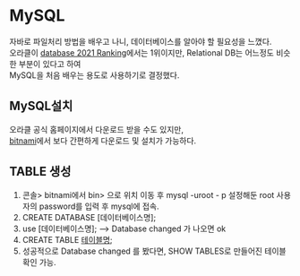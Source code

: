 # MySQL
자바로 파일처리 방법을 배우고 나니, 데이터베이스를 알아야 할 필요성을 느꼈다.   
오라클이 [database 2021 Ranking](https://db-engines.com/en/ranking)에서는 1위이지만, Relational DB는 어느정도 비슷한 부분이 있다고 하여   
MySQL을 처음 배우는 용도로 사용하기로 결정했다. 

## MySQL설치
오라클 공식 홈페이지에서 다운로드 받을 수도 있지만,    
[bitnami](https://bitnami.com/stack/wamp)에서 보다 간편하게 다운로드 및 설치가 가능하다.

## TABLE 생성
1. 콘솔> bitnami에서 bin> 으로 위치 이동 후 mysql -uroot - p 설정해둔 root 사용자의 password를 입력 후 mysql에 접속. 
2. CREATE DATABASE [데이터베이스명];   
3. use [데이터베이스명];  --> Database changed 가 나오면 ok
4. CREATE TABLE [테이블명](요소);
5. 성공적으로 Database changed 를 봤다면, SHOW TABLES로 만들어진 테이블 확인 가능.
